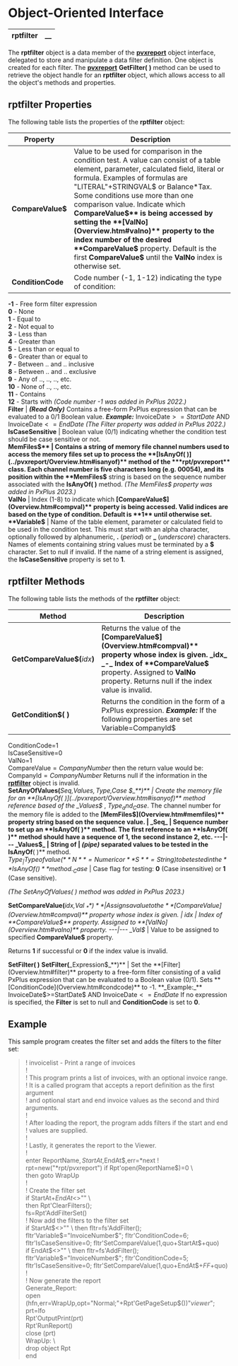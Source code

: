 # Object-Oriented Interface  
  
**rptfilter** |  **__**  
---|---  
  
The **rptfilter** object is a data member of the **[pvxreport](../pvxreport/Overview.md)** object interface, delegated to store and manipulate a data filter definition. One object is created for each filter. The **[pvxreport](../pvxreport/Overview.md)** **GetFilter(** **)** method can be used to retrieve the object handle for an **rptfilter** object, which allows access to all the object's methods and properties.

## rptfilter Properties

The following table lists the properties of the **rptfilter** object:

**Property** |  **Description**  
---|---  
**CompareValue$** |  Value to be used for comparison in the condition test. A value can consist of a table element, parameter, calculated field, literal or formula. Examples of formulas are "LITERAL"+STRINGVAL$ or Balance*Tax. Some conditions use more than one comparison value. Indicate which **CompareValue$** is being accessed by setting the **[ValNo](Overview.htm#valno)** property to the index number of the desired **CompareValue$** property. Default is the first **CompareValue$** until the **ValNo** index is otherwise set.  
**ConditionCode** |  Code number (-1, 1-12) indicating the type of condition:  
  
**-1** \- Free form filter expression  
**0** \- None   
**1** \- Equal to   
**2** \- Not equal to   
**3** \- Less than   
**4** \- Greater than   
**5** \- Less than or equal to   
**6** \- Greater than or equal to   
**7** \- Between .. and .. inclusive   
**8** \- Between .. and .. exclusive   
**9** \- Any of .., .., .., etc.   
**10** \- None of .., .., etc.   
**11** \- Contains   
**12** \- Starts with _(Code number -1 was added in PxPlus 2022.)_  
**Filter** |  **_(Read Only)_** Contains a free-form PxPlus expression that can be evaluated to a 0/1 Boolean value. **_Example:_** InvoiceDate$>=StartDate$ AND InvoiceDate$<=EndDate$ _(The Filter property was added in PxPlus 2022.)_  
**IsCaseSensitive** |  Boolean value (0/1) indicating whether the condition test should be case sensitive or not.  
**MemFiles$** |  Contains a string of memory file channel numbers used to access the memory files set up to process the **[IsAnyOf( )](../pvxreport/Overview.htm#isanyof)** method of the ***rpt/pvxreport** class. Each channel number is five characters long (e.g. 00054), and its position within the **MemFiles$** string is based on the sequence number associated with the **IsAnyOf( )** method. _(The MemFiles$ property was added in PxPlus 2023.)_  
**ValNo** |  Index (1-8) to indicate which **[CompareValue$](Overview.htm#compval)** property is being accessed. Valid indices are based on the type of condition. Default is **1** until otherwise set.  
**Variable$** |  Name of the table element, parameter or calculated field to be used in the condition test. This must start with an alpha character, optionally followed by alphanumeric, **.** (_period_) or **_** (_underscore_) characters. Names of elements containing string values must be terminated by a **$** character. Set to null if invalid. If the name of a string element is assigned, the **IsCaseSensitive** property is set to **1**.  
  
## rptfilter Methods

The following table lists the methods of the **rptfilter** object:

**Method** |  **Description**  
---|---  
**GetCompareValue$(**_idx_**)** |  Returns the value of the **[CompareValue$](Overview.htm#compval)** property whose index is given. _idx_ _-_ Index of **CompareValue$** property. Assigned to **ValNo** property. Returns null if the index value is invalid.  
**GetCondition$( )** |  Returns the condition in the form of a PxPlus expression. **_Example:_** If the following properties are set  Variable=CompanyId$  
ConditionCode=1  
IsCaseSensitive=0  
ValNo=1   
CompareValue$=CompanyNumber$ then the return value would be: CompanyId$=CompanyNumber$ Returns null if the information in the **[rptfilter](Overview.md)** object is invalid.  
**SetAnyOfValues(**_Seq,Values$,Type$,Case_ _$_**)** |  Create the memory file for an **[IsAnyOf( )](../pvxreport/Overview.htm#isanyof)** method reference based of the _Values$_ , _Type$_ and _Case$_. The channel number for the memory file is added to the **[MemFiles$](Overview.htm#memfiles)** property string based on the sequence value. |  _Seq_ |  Sequence number to set up an **IsAnyOf( )** method. The first reference to an **IsAnyOf( )** method should have a sequence of 1, the second instance 2, etc.  
---|---  
_Values$_ |  String of **|**  _(pipe)_ separated values to be tested in the **IsAnyOf****( )** method.  
_Type$_ |  Type of value (**N** =Numeric or **S** =String) to be tested in the **IsAnyOf( )** method.  
_Case$_ |  Case flag for testing: **0** (Case insensitive) or **1** (Case sensitive).  
  
_(The SetAnyOfValues( ) method was added in PxPlus 2023.)_  
  
**SetCompareValue(**_idx,Val_ _$_**)** |  Assigns a value to the **[CompareValue$](Overview.htm#compval)** property whose index is given. |  _idx_ |  Index of **CompareValue$** property. Assigned to **[ValNo](Overview.htm#valno)** property.  
---|---  
_Val$_ |  Value to be assigned to specified **CompareValue$** property.  
  
Returns **1** if successful or **0** if the index value is invalid.  
  
**SetFilter( )** **SetFilter(**_Expression$_**)** |  Set the **[Filter](Overview.htm#filter)** property to a free-form filter consisting of a valid PxPlus expression that can be evaluated to a Boolean value (0/1). Sets **[ConditionCode](Overview.htm#condcode)** to -1. **_Example:_** InvoiceDate$>=StartDate$ AND InvoiceDate$<=EndDate$ If no expression is specified, the **Filter** is set to null and **ConditionCode** is set to **0**.  
  
## Example

This sample program creates the filter set and adds the filters to the filter set:

> ! invoicelist - Print a range of invoices  
>  !  
>  ! This program prints a list of invoices, with an optional invoice range.  
>  ! It is a called program that accepts a report definition as the first argument  
>  ! and optional start and end invoice values as the second and third arguments.  
>  !  
>  ! After loading the report, the program adds filters if the start and end  
>  ! values are supplied.  
>  !  
>  ! Lastly, it generates the report to the Viewer.  
>  !  
>  enter ReportName$,StartAt$,EndAt$,err=*next  
>  !  
>  rpt=new("*rpt/pvxreport")  
>  if Rpt'open(ReportName$)=0 \  
>  then goto WrapUp  
>  !  
>  ! Create the filter set  
>  if StartAt$+EndAt$<>"" \  
>  then Rpt'ClearFilters();  
>  fs=Rpt'AddFilterSet()  
>  ! Now add the filters to the filter set  
>  if StartAt$<>"" \  
>  then fltr=fs'AddFilter();  
>  fltr'Variable$="InvoiceNumber$";  
>  fltr'ConditionCode=6;  
>  fltr'IsCaseSensitive=0;  
>  fltr'SetCompareValue(1,quo+StartAt$+quo)  
>  if EndAt$<>"" \  
>  then fltr=fs'AddFilter();  
>  fltr'Variable$="InvoiceNumber$";  
>  fltr'ConditionCode=5;  
>  fltr'IsCaseSensitive=0;  
>  fltr'SetCompareValue(1,quo+EndAt$+$FF$+quo)  
>  !  
>  ! Now generate the report  
> Generate_Report:  
>  open (hfn,err=WrapUp,opt="Normal;"+Rpt'GetPageSetup$())"*viewer*";  
>  prt=lfo  
>  Rpt'OutputPrint(prt)  
>  Rpt'RunReport()  
>  close (prt)  
> WrapUp: \  
>  drop object Rpt  
>  end
